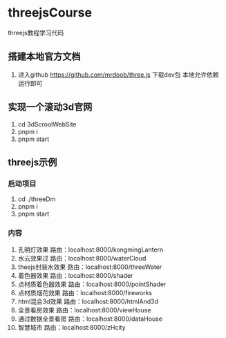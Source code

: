 <!--
 * @Author: juzhiqinag 1020814597@qq.com
 * @Date: 2023-03-21 23:03:43
 * @LastEditors: juzhiqinag 1020814597@qq.com
 * @LastEditTime: 2023-06-05 00:18:31
 * @FilePath: \threejsCourse\README.md
 * @Description: 这是默认设置,请设置`customMade`, 打开koroFileHeader查看配置 进行设置: https://github.com/OBKoro1/koro1FileHeader/wiki/%E9%85%8D%E7%BD%AE
-->
# threejsCourse
threejs教程学习代码

## 搭建本地官方文档
1.  进入github  https://github.com/mrdoob/three.js 下载dev包 本地允许依赖 运行即可

## 实现一个滚动3d官网
1. cd 3dScroolWebSite 
2. pnpm i
3. pnpm start

## threejs示例
### 启动项目
1. cd ./threeDm
2. pnpm i
3. pnpm start

### 内容
1. 孔明灯效果 路由：localhost:8000/kongmingLantern
2. 水云效果过 路由：localhost:8000/waterCloud
3. theejs封装水效果 路由：localhost:8000/threeWater
3. 着色器效果 路由：localhost:8000/shader
4. 点材质着色器效果 路由：localhost:8000/pointShader
5. 点材质烟花效果   路由：localhost:8000/fireworks
6. html混合3d效果   路由：localhost:8000/htmlAnd3d
7. 全景看房效果     路由：localhost:8000/viewHouse
8. 通过数据全景看房     路由：localhost:8000/dataHouse
9. 智慧城市         路由：localhost:8000/zHcity
